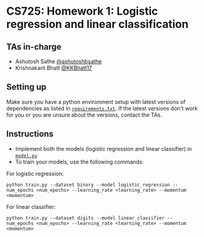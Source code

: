 # CS725: Homework 1: Logistic regression and linear classification

## TAs in-charge
* Ashutosh Sathe [@ashutoshbsathe](https://github.com/ashutoshbsathe)
* Krishnakant Bhatt [@KKBhatt17](https://github.com/KKBhatt17)

## Setting up
Make sure you have a python environment setup with latest versions of dependencies as listed in [`requirements.txt`](requirements.txt). If the latest versions don't work for you or you are unsure about the versions, contact the TAs.

## Instructions
* Implement both the models (logistic regression and linear classifier) in [`model.py`](model.py)
* To train your models, use the following commands:

For logistic regression:
```
python train.py --dataset binary --model logistic_regression --num_epochs <num_epochs> --learning_rate <learning_rate> --momentum <momentum>
```

For linear classifier:
```
python train.py --dataset digits --model linear_classifier --num_epochs <num_epochs> --learning_rate <learning_rate> --momentum <momentum>
```
